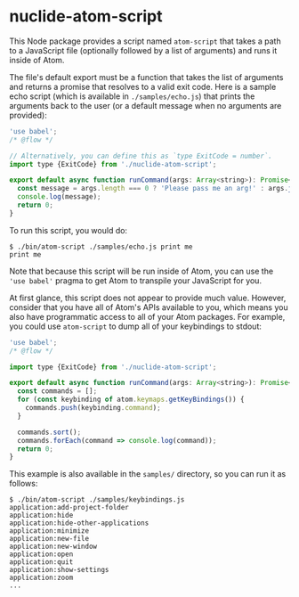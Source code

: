 # nuclide-atom-script

This Node package provides a script named `atom-script` that takes a path to a
JavaScript file (optionally followed by a list of arguments) and runs it inside of Atom.

The file's default export must be a function that takes the list of arguments and returns
a promise that resolves to a valid exit code. Here is a sample echo script (which is
available in `./samples/echo.js`) that prints the arguments back to the user
(or a default message when no arguments are provided):

```js
'use babel';
/* @flow */

// Alternatively, you can define this as `type ExitCode = number`.
import type {ExitCode} from './nuclide-atom-script';

export default async function runCommand(args: Array<string>): Promise<ExitCode> {
  const message = args.length === 0 ? 'Please pass me an arg!' : args.join(' ');
  console.log(message);
  return 0;
}
```

To run this script, you would do:

```
$ ./bin/atom-script ./samples/echo.js print me
print me
```

Note that because this script will be run inside of Atom, you can use the `'use babel'`
pragma to get Atom to transpile your JavaScript for you.

At first glance, this script does not appear to provide much value.
However, consider that you have all of Atom's APIs available to you,
which means you also have programmatic access to all of your Atom packages.
For example, you could use `atom-script` to dump all of your keybindings to stdout:

```js
'use babel';
/* @flow */

import type {ExitCode} from './nuclide-atom-script';

export default async function runCommand(args: Array<string>): Promise<ExitCode> {
  const commands = [];
  for (const keybinding of atom.keymaps.getKeyBindings()) {
    commands.push(keybinding.command);
  }

  commands.sort();
  commands.forEach(command => console.log(command));
  return 0;
}
```

This example is also available in the `samples/` directory, so you can run it as follows:

```
$ ./bin/atom-script ./samples/keybindings.js
application:add-project-folder
application:hide
application:hide-other-applications
application:minimize
application:new-file
application:new-window
application:open
application:quit
application:show-settings
application:zoom
...
```
